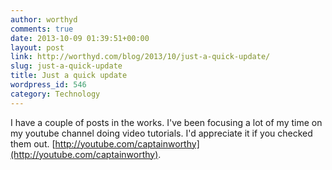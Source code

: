 ```yaml
---
author: worthyd
comments: true
date: 2013-10-09 01:39:51+00:00
layout: post
link: http://worthyd.com/blog/2013/10/just-a-quick-update/
slug: just-a-quick-update
title: Just a quick update
wordpress_id: 546
category: Technology
---
```


I have a couple of posts in the works.  I've been focusing a lot of my time on my youtube channel doing video tutorials. I'd appreciate it if you checked them out. [http://youtube.com/captainworthy](http://youtube.com/captainworthy).
